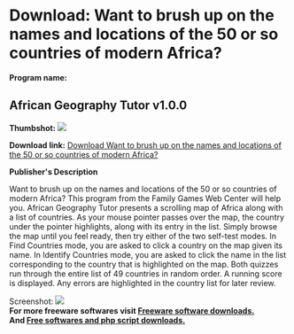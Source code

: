 # Download: Want to brush up on the names and locations of the 50 or so countries of modern Africa?

**Program name:**

## African Geography Tutor v1.0.0

  
**Thumbshot:** ![](http://www.freewarefiles.com/screenshot/african_tutor_md.gif)   
  
**Download link:** [Download Want to brush up on the names and locations of the 50 or so countries of modern Africa?](http://freesoftwares.boysofts.com/African-Geography-Tutor-V_program_101.html)  
  


**Publisher's Description**  
  


Want to brush up on the names and locations of the 50 or so countries of modern Africa? This program from the Family Games Web Center will help you. African Geography Tutor presents a scrolling map of Africa along with a list of countries. As your mouse pointer passes over the map, the country under the pointer highlights, along with its entry in the list. Simply browse the map until you feel ready, then try either of the two self-test modes. In Find Countries mode, you are asked to click a country on the map given its name. In Identify Countries mode, you are asked to click the name in the list corresponding to the country that is highlighted on the map. Both quizzes run through the entire list of 49 countries in random order. A running score is displayed. Any errors are highlighted in the country list for later review. 

  
  
Screenshot: ![](http://www.freewarefiles.com/screenshot/african_tutor.gif)   
**For more freeware softwares visit [Freeware software downloads.](http://freesoftwares.boysofts.com/)**   
**And [Free softwares and php script downloads.](http://www.boysofts.com/)**
